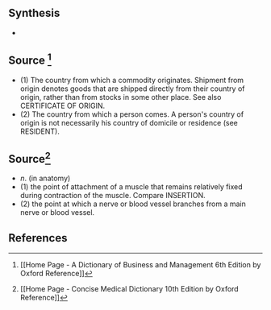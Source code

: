 ## Synthesis
- 
## Source [^1]
- (1) The country from which a commodity originates. Shipment from origin denotes goods that are shipped directly from their country of origin, rather than from stocks in some other place. See also CERTIFICATE OF ORIGIN. 
- (2) The country from which a person comes. A person's country of origin is not necessarily his country of domicile or residence (see RESIDENT).
## Source[^2]
- $n$. (in anatomy) 
- (1) the point of attachment of a muscle that remains relatively fixed during contraction of the muscle. Compare INSERTION. 
- (2) the point at which a nerve or blood vessel branches from a main nerve or blood vessel.
## References

[^1]: [[Home Page - A Dictionary of Business and Management 6th Edition by Oxford Reference]]
[^2]: [[Home Page - Concise Medical Dictionary 10th Edition by Oxford Reference]]